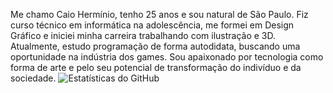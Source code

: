 Me chamo Caio Hermínio, tenho 25 anos e sou natural de São Paulo. Fiz curso técnico em informática na adolescência, me formei em Design Gráfico e iniciei minha carreira trabalhando com ilustração e 3D. Atualmente, estudo programação de forma autodidata, buscando uma oportunidade na indústria dos games. Sou apaixonado por tecnologia como forma de arte e pelo seu potencial de transformação do indivíduo e da sociedade.
![Estatísticas do GitHub](https://github-readme-stats.vercel.app/api?username=SEU_USUARIO&show_icons=true&theme=dark&locale=pt-br)
